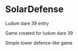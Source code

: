 # SolarDefense
Ludum dare 39 entry

Game created for ludum dare 39

Simple tower defence-like game

